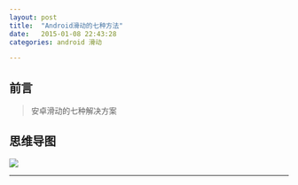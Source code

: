 ```yaml
---
layout: post
title:  "Android滑动的七种方法"
date:   2015-01-08 22:43:28
categories: android 滑动

---
```

## 前言

> 安卓滑动的七种解决方案

## 思维导图
![](http://7xt310.com2.z0.glb.clouddn.com/%E5%AE%9E%E7%8E%B0%E6%BB%91%E5%8A%A8%E7%9A%84%E4%B8%83%E7%A7%8D%E6%96%B9%E6%B3%95.png)

---
